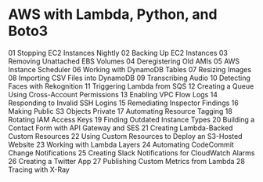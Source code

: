 # AWS with Lambda, Python, and Boto3

01 Stopping EC2 Instances Nightly
02 Backing Up EC2 Instances
03 Removing Unattached EBS Volumes
04 Deregistering Old AMIs
05 AWS Instance Scheduler
06 Working with DynamoDB Tables
07 Resizing Images
08 Importing CSV Files into DynamoDB
09 Transcribing Audio
10 Detecting Faces with Rekognition
11 Triggering Lambda from SQS
12 Creating a Queue Using Cross-Account Permissions
13 Enabling VPC Flow Logs
14 Responding to Invalid SSH Logins
15 Remediating Inspector Findings
16 Making Public S3 Objects Private
17 Automating Resource Tagging
18 Rotating IAM Access Keys
19 Finding Outdated Instance Types
20 Building a Contact Form with API Gateway and SES
21 Creating Lambda-Backed Custom Resources
22 Using Custom Resources to Deploy an S3-Hosted Website
23 Working with Lambda Layers
24 Automating CodeCommit Change Notifications
25 Creating Slack Notifications for CloudWatch Alarms
26 Creating a Twitter App
27 Publishing Custom Metrics from Lambda
28 Tracing with X-Ray